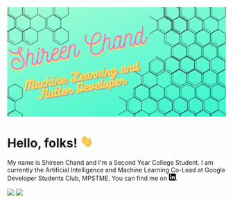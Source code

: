 <img src="https://raw.githubusercontent.com/shireenchand/shireenchand/master/shireenchand.png">

# Hello, folks! <img src="https://raw.githubusercontent.com/shireenchand/shireenchand/master/wave.gif" width="30px">


<!--
**shireenchand/shireenchand** is a ✨ _special_ ✨ repository because its `README.md` (this file) appears on your GitHub profile.

Here are some ideas to get you started: -->

My name is Shireen Chand and I'm a Second Year College Student. I am currently the Artificial Intelligence and Machine Learning Co-Lead at Google Developer Students Club, MPSTME. You can find me on [![LinkedIn][1.2]][1].

[1.2]: https://raw.githubusercontent.com/shireenchand/shireenchand/master/linkedin-3-16.png

[1]: https://www.linkedin.com/in/shireen-chand/



<img align="center" src="https://github-readme-stats.vercel.app/api?username=shireenchand&&count_private=true&&show_icons=true&&theme=synthwave" />
<img align="center" src="https://github-readme-stats.vercel.app/api/top-langs/?username=shireenchand&layout=compact&&theme=synthwave" />






